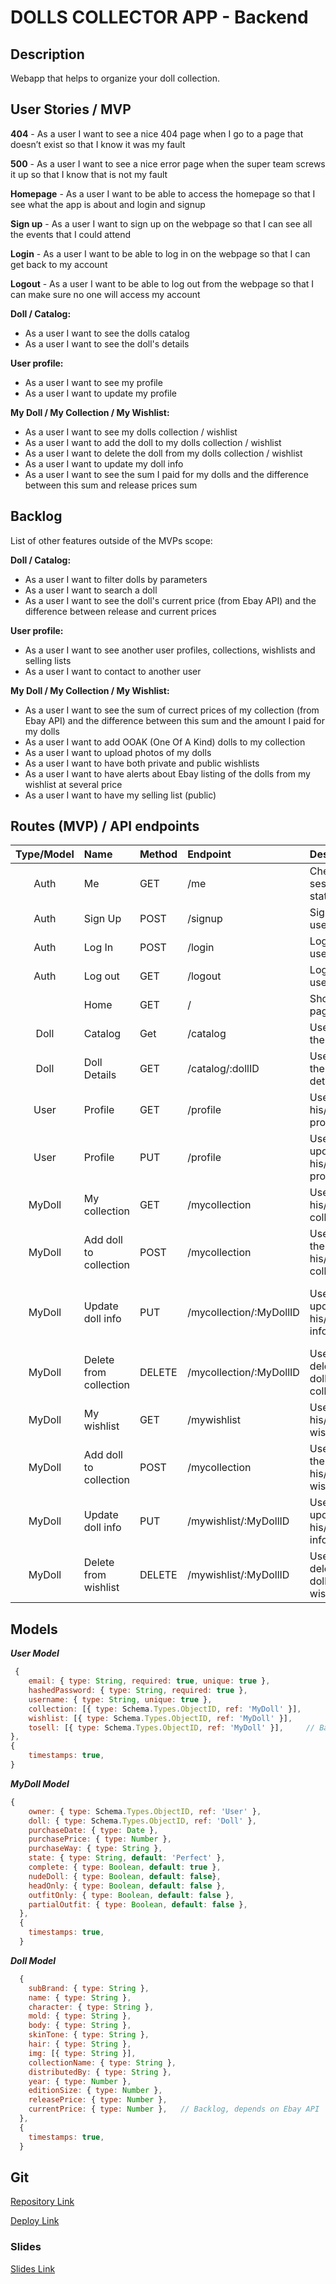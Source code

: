 # DOLLS COLLECTOR APP - Backend

## Description

Webapp that helps to organize your doll collection.

## User Stories / MVP

**404** - As a user I want to see a nice 404 page when I go to a page that doesn’t exist so that I know it was my fault

**500** - As a user I want to see a nice error page when the super team screws it up so that I know that is not my fault

**Homepage** - As a user I want to be able to access the homepage so that I see what the app is about and login and signup

**Sign up** - As a user I want to sign up on the webpage so that I can see all the events that I could attend

**Login** - As a user I want to be able to log in on the webpage so that I can get back to my account

**Logout** - As a user I want to be able to log out from the webpage so that I can make sure no one will access my account

**Doll / Catalog:**
- As a user I want to see the dolls catalog
- As a user I want to see the doll's details

**User profile:**

- As a user I want to see my profile
- As a user I want to update my profile

**My Doll / My Collection / My Wishlist:**
- As a user I want to see my dolls collection / wishlist
- As a user I want to add the doll to my dolls collection / wishlist
- As a user I want to delete the doll from my dolls collection / wishlist
- As a user I want to update my doll info
- As a user I want to see the sum I paid for my dolls and the difference between this sum and release prices sum

## Backlog

List of other features outside of the MVPs scope:

**Doll / Catalog:**
- As a user I want to filter dolls by parameters
- As a user I want to search a doll
- As a user I want to see the doll's current price (from Ebay API) and the difference between release and current prices

**User profile:**
- As a user I want to see another user profiles, collections, wishlists and selling lists
- As a user I want to contact to another user 

**My Doll / My Collection / My Wishlist:**
- As a user I want to see the sum of currect prices of my collection (from Ebay API) and the difference between this sum and the amount I paid for my dolls 
- As a user I want to add OOAK (One Of A Kind) dolls to my collection
- As a user I want to upload photos of my dolls
- As a user I want to have both private and public wishlists
- As a user I want to have alerts about Ebay listing of the dolls from my wishlist at several price
- As a user I want to have my selling list (public)



## Routes (MVP) / API endpoints

| Type/Model | Name | Method | Endpoint | Description | Body | Redirects |
| :---: | :--- | :--- | :--- | :--- | :--- | :--- |
| Auth | Me | GET | /me | Check session status | - |  |
| Auth | Sign Up | POST | /signup | Sign up a user | {email, password} | /catalog  | 
| Auth | Log In | POST | /login | Log in a user | {email, password} | /catalog | 
| Auth | Log out | GET | /logout | Log out a user | - |  | 
|  | Home | GET | / | Show home page | - |  | 
| Doll | Catalog | Get | /catalog | User sees the catalog | - |  | 
| Doll | Doll Details | GET | /catalog/:dollID | User sees the doll details | - |  | 
| User | Profile | GET | /profile | User sees his/her profile | - |  | 
| User | Profile | PUT | /profile | User updates his/her profile | {username} | /profile |
| MyDoll | My collection | GET | /mycollection | User sees his/her collection | - |  | 
| MyDoll | Add doll to collection | POST | /mycollection | User adds the doll to his/her collection | {dollID} | /mycollection/:MyDollID |
| MyDoll | Update doll info | PUT | /mycollection/:MyDollID | User updates his/her doll info | {purchaseDate, purchasePrice, purchaseWay, state, complete} | /mycollection/:MyDollID |
| MyDoll | Delete from collection | DELETE | /mycollection/:MyDollID | User deletes the doll from collection | - |  | 
| MyDoll | My wishlist | GET | /mywishlist | User sees his/her wishlist | - |  | 
| MyDoll | Add doll to collection | POST | /mycollection | User adds the doll to his/her wishlist | {dollID} | /mywishlist/:MyDollID |
| MyDoll | Update doll info | PUT | /mywishlist/:MyDollID | User updates his/her doll info | {state, complete} | /mywishlist/:MyDollID |
| MyDoll | Delete from wishlist | DELETE | /mywishlist/:MyDollID | User deletes the doll from wishlist | - |  |  


## Models

**_User Model_**

```javascript
 {
    email: { type: String, required: true, unique: true },
    hashedPassword: { type: String, required: true },
    username: { type: String, unique: true },
    collection: [{ type: Schema.Types.ObjectID, ref: 'MyDoll' }],
    wishlist: [{ type: Schema.Types.ObjectID, ref: 'MyDoll' }],
    tosell: [{ type: Schema.Types.ObjectID, ref: 'MyDoll' }],     // Backlog
},
{
    timestamps: true,
}

```

**_MyDoll Model_**

```javascript
{
    owner: { type: Schema.Types.ObjectID, ref: 'User' },
    doll: { type: Schema.Types.ObjectID, ref: 'Doll' },
    purchaseDate: { type: Date },
    purchasePrice: { type: Number },
    purchaseWay: { type: String },
    state: { type: String, default: 'Perfect' },
    complete: { type: Boolean, default: true },
    nudeDoll: { type: Boolean, default: false},
    headOnly: { type: Boolean, default: false },
    outfitOnly: { type: Boolean, default: false },
    partialOutfit: { type: Boolean, default: false },
  },
  {
    timestamps: true,
  }
```

**_Doll Model_**

```javascript
  {
    subBrand: { type: String },
    name: { type: String },
    character: { type: String },
    mold: { type: String },
    body: { type: String },
    skinTone: { type: String },
    hair: { type: String },
    img: [{ type: String }],
    collectionName: { type: String },
    distributedBy: { type: String },
    year: { type: Number },
    editionSize: { type: Number },
    releasePrice: { type: Number },
    currentPrice: { type: Number },   // Backlog, depends on Ebay API
  },
  {
    timestamps: true,
  }
```


## Git

[Repository Link](https://github.com/Olga1305/collector-app-backend-m3)

[Deploy Link](deploy)

### Slides

[Slides Link](slides)